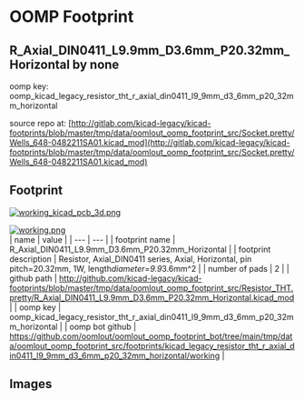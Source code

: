 # OOMP Footprint  
## R_Axial_DIN0411_L9.9mm_D3.6mm_P20.32mm_Horizontal  by none  
  
oomp key: oomp_kicad_legacy_resistor_tht_r_axial_din0411_l9_9mm_d3_6mm_p20_32mm_horizontal  
  
source repo at: [http://gitlab.com/kicad-legacy/kicad-footprints/blob/master/tmp/data/oomlout_oomp_footprint_src/Socket.pretty/Wells_648-0482211SA01.kicad_mod](http://gitlab.com/kicad-legacy/kicad-footprints/blob/master/tmp/data/oomlout_oomp_footprint_src/Socket.pretty/Wells_648-0482211SA01.kicad_mod)  
## Footprint  
  
[![working_kicad_pcb_3d.png](working_kicad_pcb_3d_600.png)](working_kicad_pcb_3d.png)  
  
[![working.png](working_600.png)](working.png)  
| name | value | 
| --- | --- | 
| footprint name | R_Axial_DIN0411_L9.9mm_D3.6mm_P20.32mm_Horizontal | 
| footprint description | Resistor, Axial_DIN0411 series, Axial, Horizontal, pin pitch=20.32mm, 1W, length*diameter=9.9*3.6mm^2 | 
| number of pads | 2 | 
| github path | http://github.com/kicad-legacy/kicad-footprints/blob/master/tmp/data/oomlout_oomp_footprint_src/Resistor_THT.pretty/R_Axial_DIN0411_L9.9mm_D3.6mm_P20.32mm_Horizontal.kicad_mod | 
| oomp key | oomp_kicad_legacy_resistor_tht_r_axial_din0411_l9_9mm_d3_6mm_p20_32mm_horizontal | 
| oomp bot github | https://github.com/oomlout/oomlout_oomp_footprint_bot/tree/main/tmp/data/oomlout_oomp_footprint_src/footprints/kicad_legacy_resistor_tht_r_axial_din0411_l9_9mm_d3_6mm_p20_32mm_horizontal/working | 
## Images  
